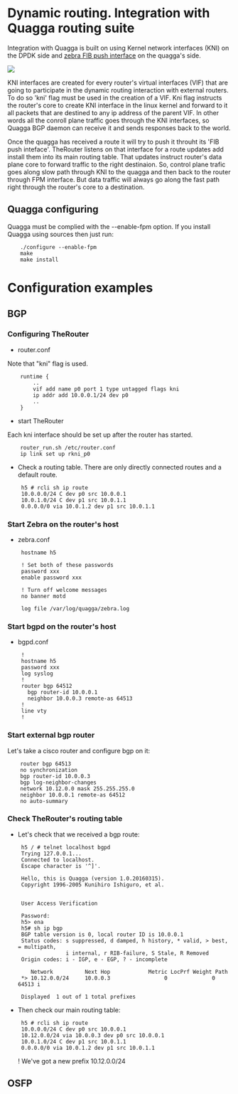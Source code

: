 # Dynamic routing. Integration with Quagga routing suite

Integration with Quagga is built on using Kernel network interfaces (KNI) on the DPDK side 
and <a href="http://www.nongnu.org/quagga/docs/docs-multi/zebra-FIB-push-interface.html">zebra FIB push interface</a> 
on the quagga's side.

<img src="http://therouter.net/images/quagga.png">

KNI interfaces are created for every router's virtual interfaces (VIF) that are going to participate in
the dynamic routing interaction with external routers. To do so 'kni' flag must be used in the creation
of a VIF. Kni flag instructs the router's core to create KNI interface in the linux kernel and forward to it
all packets that are destined to any ip address of the parent VIF. In other words all the conroll plane traffic
goes through the KNI interfaces, so Quagga BGP daemon can receive it and sends responses back to the world.

Once the quagga has received a route it will try to push it throuht its 'FIB push inteface'. TheRouter listens
on that interface for a route updates add install them into its main routing table. That updates
instruct router's data plane core to forward traffic to the right destinaion. So, control plane trafic
goes along slow path through KNI to the quagga and then back to the router through FPM interface. But data traffic
will always go along the fast path right through the router's core to a destination.

## Quagga configuring

Quagga must be complied with the --enable-fpm option.
If you install Quagga using sources then just run:

		./configure --enable-fpm
		make
		make install

# Configuration examples

## BGP

### Configuring TheRouter

 * router.conf

Note that "kni" flag is used.

		runtime {
			..
			vif add name p0 port 1 type untagged flags kni
  			ip addr add 10.0.0.1/24 dev p0
			..
		}

 * start TheRouter

Each kni interface should be set up after the router has started.
 
		router_run.sh /etc/router.conf
		ip link set up rkni_p0

 * Check a routing table. There are only directly connected routes and a default route.
 
		h5 # rcli sh ip route
		10.0.0.0/24 C dev p0 src 10.0.0.1
		10.0.1.0/24 C dev p1 src 10.0.1.1
		0.0.0.0/0 via 10.0.1.2 dev p1 src 10.0.1.1		

### Start Zebra on the router's host

 * zebra.conf

		hostname h5

		! Set both of these passwords
		password xxx
		enable password xxx
		
		! Turn off welcome messages
		no banner motd
		
		log file /var/log/quagga/zebra.log

### Start bgpd on the router's host

 * bgpd.conf

		!
		hostname h5
		password xxx
		log syslog
		!
		router bgp 64512
		  bgp router-id 10.0.0.1
		  neighbor 10.0.0.3 remote-as 64513
		!
		line vty
		!
		
### Start external bgp router
	
Let's take a cisco router and configure bgp on it:

		router bgp 64513
 		no synchronization
 		bgp router-id 10.0.0.3
 		bgp log-neighbor-changes
 		network 10.12.0.0 mask 255.255.255.0
 		neighbor 10.0.0.1 remote-as 64512
 		no auto-summary

### Check TheRouter's routing table

 * Let's check that we received a bgp route:
 
		h5 / # telnet localhost bgpd
		Trying 127.0.0.1...
		Connected to localhost.
		Escape character is '^]'.
		
		Hello, this is Quagga (version 1.0.20160315).
		Copyright 1996-2005 Kunihiro Ishiguro, et al.
		
		
		User Access Verification
		
		Password:
		h5> ena
		h5# sh ip bgp
		BGP table version is 0, local router ID is 10.0.0.1
		Status codes: s suppressed, d damped, h history, * valid, > best, = multipath,
		              i internal, r RIB-failure, S Stale, R Removed
		Origin codes: i - IGP, e - EGP, ? - incomplete
		
		   Network          Next Hop            Metric LocPrf Weight Path
		*> 10.12.0.0/24     10.0.0.3                 0              0 64513 i
		
		Displayed  1 out of 1 total prefixes
		
 * Then check our main routing table:
 
		h5 # rcli sh ip route
		10.0.0.0/24 C dev p0 src 10.0.0.1
		10.12.0.0/24 via 10.0.0.3 dev p0 src 10.0.0.1
		10.0.1.0/24 C dev p1 src 10.0.1.1
		0.0.0.0/0 via 10.0.1.2 dev p1 src 10.0.1.1	
		
	! We've got a new prefix 10.12.0.0/24
	
## OSFP

